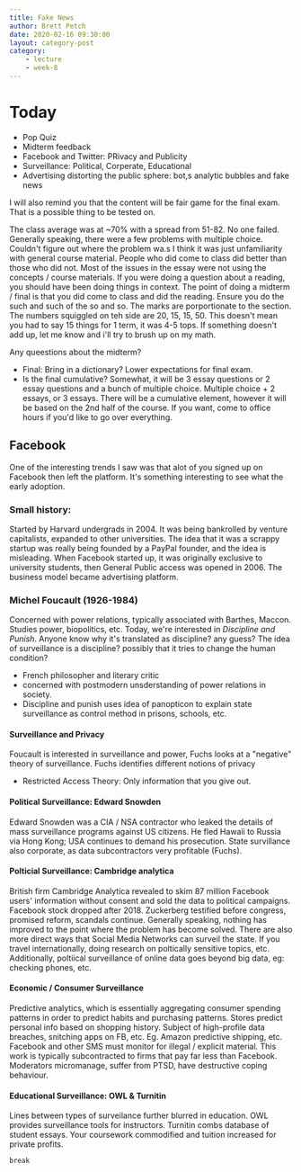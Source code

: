 ```yaml
---
title: Fake News
author: Brett Petch
date: 2020-02-16 09:30:00
layout: category-post
category: 
    - lecture
    - week-8
---
```


# Today
- Pop Quiz
- Midterm feedback
- Facebook and Twitter: PRivacy and Publicity
- Surveillance: Political, Corperate, Educational
- Advertising distorting the public sphere: bot,s analytic bubbles and fake news

I will also remind you that the content will be fair game for the final exam. That is a possible thing to be tested on.

The class average was at ~70% with a spread from 51-82. No one failed. Generally speaking, there were a few problems with multiple choice. Couldn't figure out where the problem wa.s I think it was just unfamiliarity with general course material. People who did come to class did better than those who did not. Most of the issues in the essay were not using the concepts / course materials. If you were doing a question about a reading, you should have been doing things in context. The point of doing a midterm / final is that you did come to class and did the reading. Ensure you do the such and such of the so and so. The marks are porportionate to the section. The numbers squiggled on teh side are 20, 15, 15, 50. This doesn't mean you had to say 15 things for 1 term, it was 4-5 tops. If something doesn't add up, let me know and i'll try to brush up on my math.

Any queestions about the midterm?
- Final: Bring in a dictionary? Lower expectations for final exam. 
- Is the final cumulative? Somewhat, it will be 3 essay questions or 2 essay questions and a bunch of multiple choice. Multiple choice + 2 essays, or 3 essays. There will be a cumulative element, however it will be based on the 2nd half of the course. If you want, come to office hours if you'd like to go over everything.

## Facebook
One of the interesting trends I saw was that alot of you signed up on Facebook then left the platform. It's something interesting to see what the early adoption. 

### Small history: 
Started by Harvard undergrads in 2004. It was being bankrolled by venture capitalists, expanded to other universities. The idea that it was a scrappy startup was really being founded by a PayPal founder, and the idea is misleading. When Facebook started up, it was originally exclusive to university students, then General Public access was opened in 2006. The business model became advertising platform.

### Michel Foucault (1926-1984)
Concerned with power relations, typically associated with Barthes, Maccon. Studies power, biopolitics, etc. Today, we're interested in *Discipline and Punish*. Anyone know why it's translated as discipline? any guess? The idea of surveillance is a discipline? possibly that it tries to change the human condition? 
- French philosopher and literary critic
- concerned with postmodern unsderstanding of power relations in society.
- Discipline and punish uses idea of panopticon to explain state surveillance as control method in prisons, schools, etc.

#### Surveillance and Privacy
Foucault is interested in surveillance and power, Fuchs looks at a "negative" theory of surveillance. Fuchs identifies different notions of privacy
- Restricted Access Theory: Only information that you give out.

#### Political Surveillance: Edward Snowden
Edward Snowden was a CIA / NSA contractor who leaked the details of mass surveillance programs against US citizens. He fled Hawaii to Russia via Hong Kong; USA continues to demand his prosecution. State survillance also corporate, as data subcontractors very profitable (Fuchs).

#### Polticial Surveillance: Cambridge analytica
British firm Cambridge Analytica revealed to skim 87 million Facebook users' information without consent and sold the data to political campaigns. Facebook stock dropped after 2018. Zuckerberg testified before congress, promised reform, scandals continue. Generally speaking, nothing has improved to the point where the problem has become solved. There are also more direct ways that Social Media Networks can surveil the state. If you travel internationally, doing research on poltically sensitive topics, etc. Additionally, poltiical surveillance of online data goes beyond big data, eg: checking phones, etc.

#### Economic / Consumer Surveillance
Predictive analytics, which is essentially aggregating consumer spending patterns in order to predict habits and purchasing patterns. Stores predict personal info based on shopping history. Subject of high-profile data breaches, snitching apps on FB, etc. Eg. Amazon predictive shipping, etc. Facebook and other SMS must monitor for illegal / explicit material. This work is typically subcontracted to firms that pay far less than Facebook. Moderators micromanage, suffer from PTSD, have destructive coping behaviour.

#### Educational Surveillance: OWL & Turnitin
Lines between types of surveilance further blurred in education. OWL provides surveillance tools for instructors. Turnitin combs database of student essays. Your coursework commodified and tuition increased for private profits.

```break```